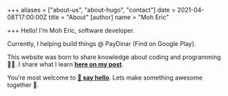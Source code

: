 +++
aliases = ["about-us", "about-hugo", "contact"]
date = 2021-04-08T17:00:00Z
title = "About"
[author]
name = "Moh Eric"

+++
Hello! I'm Moh Eric, software developer. 

Currently, I helping build things @ PayDinar (Find on Google Play).

This website was born to share knowledge about coding and programming 👨‍💻. I share what I learn [**here on my post**](https://rickseven.netlify.app/posts).

You’re most welcome to [**💌 say hello**](mailto:maseric7@gmail.com). Lets make something awesome together 🙂.